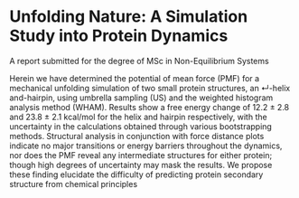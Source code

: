 # Unfolding Nature: A Simulation Study into Protein Dynamics
A report submitted for the degree of  MSc in Non-Equilibrium Systems

 Herein we have determined the potential of mean force (PMF) for a mechanical unfolding simulation
 of two small protein structures, an ↵-helix and-hairpin, using umbrella sampling (US) and the
 weighted histogram analysis method (WHAM). Results show a free energy change of 12.2 ± 2.8 and
 23.8 ± 2.1 kcal/mol for the helix and hairpin respectively, with the uncertainty in the calculations
 obtained through various bootstrapping methods. Structural analysis in conjunction with force
distance plots indicate no major transitions or energy barriers throughout the dynamics, nor does
 the PMF reveal any intermediate structures for either protein; though high degrees of uncertainty
 may mask the results. We propose these finding elucidate the difficulty of predicting protein
 secondary structure from chemical principles
